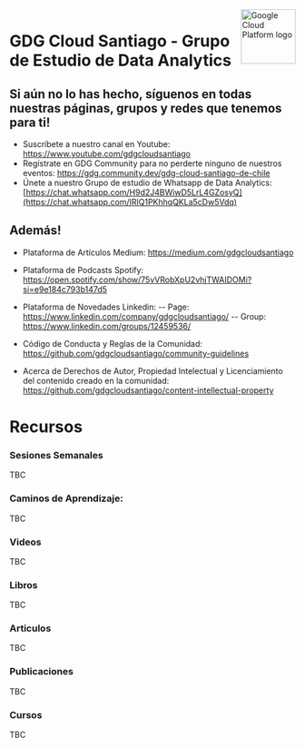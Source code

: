 <img src="https://avatars1.githubusercontent.com/u/48249676?s=200&v=4" alt="Google Cloud Platform logo" title="Google Cloud Platform" align="right" height="96" width="96"/>

# GDG Cloud Santiago - Grupo de Estudio de Data Analytics

## Si aún no lo has hecho, síguenos en todas nuestras páginas, grupos y redes que tenemos para ti!

- Suscríbete a nuestro canal en Youtube: https://www.youtube.com/gdgcloudsantiago
- Regístrate en GDG Community para no perderte ninguno de nuestros eventos: https://gdg.community.dev/gdg-cloud-santiago-de-chile
- Únete a nuestro Grupo de estudio de Whatsapp de Data Analytics: [https://chat.whatsapp.com/H9d2J4BWiwD5LrL4GZosyQ](https://chat.whatsapp.com/IRlQ1PKhhqQKLa5cDw5Vdq)

## Además!

- Plataforma de Artículos Medium: https://medium.com/gdgcloudsantiago
- Plataforma de Podcasts Spotify: https://open.spotify.com/show/75vVRobXpU2vhjTWAIDOMi?si=e9e184c793b147d5
- Plataforma de Novedades Linkedin:
-- Page: https://www.linkedin.com/company/gdgcloudsantiago/
-- Group: https://www.linkedin.com/groups/12459536/

- Código de Conducta y Reglas de la Comunidad: https://github.com/gdgcloudsantiago/community-guidelines
- Acerca de Derechos de Autor, Propiedad Intelectual y Licenciamiento del contenido creado en la comunidad: https://github.com/gdgcloudsantiago/content-intellectual-property

# Recursos

### Sesiones Semanales

TBC

### Caminos de Aprendizaje:

TBC

### Videos 

TBC

### Libros
TBC

### Articulos

TBC

### Publicaciones

TBC

### Cursos

TBC
